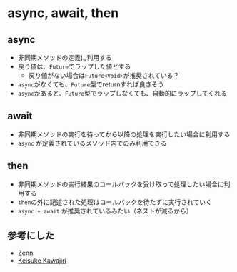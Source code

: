 # async, await, then

## async

- 非同期メソッドの定義に利用する
- 戻り値は、`Future`でラップした値とする
    - 戻り値がない場合は`Future<Void>`が推奨されている？
- `async`がなくても、`Future`型でreturnすれば良さそう
- `async`があると、`Future`型でラップしなくても、自動的にラップしてくれる

## await

- 非同期メソッドの実行を待ってから以降の処理を実行したい場合に利用する
- `async` が定義されているメソッド内でのみ利用できる

## then

- 非同期メソッドの実行結果のコールバックを受け取って処理したい場合に利用する
- `then`の外に記述された処理はコールバックを待たずに実行されていく
- `async + await` が推奨されているみたい（ネストが減るから）

## 参考にした

- [Zenn](https://zenn.dev/iwaku/articles/2020-12-29-iwaku)
- [Keisuke Kawajiri](https://medium.com/@kawanojieee/dart-async-await-394846fb3d2c)
